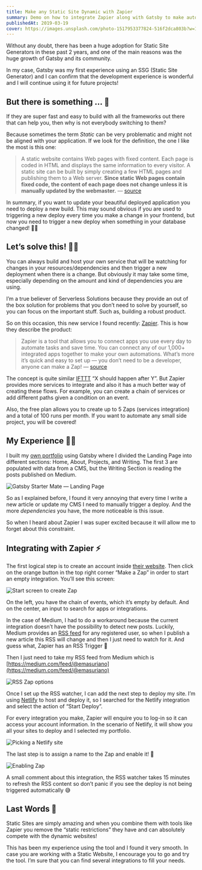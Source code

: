 ```yaml
---
title: Make any Static Site Dynamic with Zapier
summary: Demo on how to integrate Zapier along with Gatsby to make automatic deploys based on events.
publishedAt: 2019-03-19
cover: https://images.unsplash.com/photo-1517953377824-516f2dca803b?w=1400&h=600&fit=crop
---
```


Without any doubt, there has been a huge adoption for Static Site Generators in these past 2 years, and one of the main reasons was the huge growth of Gatsby and its community.

In my case, Gatsby was my first experience using an SSG (Static Site Generator) and I can confirm that the development experience is wonderful and I will continue using it for future projects!

## But there is something … 🤔

If they are super fast and easy to build with all the frameworks out there that can help you, then why is not everybody switching to them?

Because sometimes the term _Static_ can be very problematic and might not be aligned with your application. If we look for the definition, the one I like the most is this one:

> A static website contains Web pages with fixed content. Each page is coded in HTML and displays the same information to every visitor. A static site can be built by simply creating a few HTML pages and publishing them to a Web server. **Since static Web pages contain fixed code, the content of each page does not change unless it is manually updated by the webmaster.** — [source](https://techterms.com/definition/staticwebsite)

In summary, if you want to update your beautiful deployed application you need to deploy a new build. This may sound obvious if you are used to triggering a new deploy every time you make a change in your frontend, but now you need to trigger a new deploy when something in your database changed! 🤦‍♂️

## Let’s solve this! 👷‍♂️

You can always build and host your own service that will be watching for changes in your resources/dependencies and then trigger a new deployment when there is a change. But obviously it may take some time, especially depending on the amount and kind of dependencies you are using.

I’m a true believer of Serverless Solutions because they provide an out of the box solution for problems that you don’t need to solve by yourself, so you can focus on the important stuff. Such as, building a robust product.

So on this occasion, this new service I found recently: [Zapier](http://zapier.com/). This is how they describe the product:

> Zapier is a tool that allows you to connect apps you use every day to automate tasks and save time. You can connect any of our 1,000+ integrated apps together to make your own automations. What’s more it’s quick and easy to set up — you don’t need to be a developer, anyone can make a Zap! — [source](https://zapier.com/help/what-is-zapier/)

The concept is quite similar [IFTTT](https://ifttt.com/) “X should happen after Y”. But Zapier provides more services to integrate and also it has a much better way of creating these flows. For example, you can create a chain of services or add different paths given a condition on an event.

Also, the free plan allows you to create up to 5 Zaps (services integration) and a total of 100 runs per month. If you want to automate any small side project, you will be covered!

## My Experience 🙋‍♂️

I built my [own portfolio](https://gatsby-starter-mate.netlify.app/) using Gatsby where I divided the Landing Page into different sections: Home, About, Projects, and Writing. The first 3 are populated with data from a CMS, but the Writing Section is reading the posts published on Medium.

![Gatsby Starter Mate — Landing Page](../../static/assets/blog/make-any-static-site-dynamic-with-zapier/Gatsby_Starter_Mate_—_Landing_Page.jpg)

So as I explained before, I found it very annoying that every time I write a new article or update my CMS I need to manually trigger a deploy. And the more _dependencies_ you have, the more noticeable is this issue.

So when I heard about Zapier I was super excited because it will allow me to forget about this constraint.

## Integrating with Zapier ⚡️

The first logical step is to create an account inside [their website](http://zapier.com/). Then click on the orange button in the top right corner “Make a Zap” in order to start an empty integration. You’ll see this screen:

![Start screen to create Zap](../../static/assets/blog/make-any-static-site-dynamic-with-zapier/Start_screen_to_create_Zap.png)

On the left, you have the chain of events, which it’s empty by default. And on the center, an input to search for apps or integrations.

In the case of Medium, I had to do a workaround because the current integration doesn’t have the possibility to detect new posts. Luckily, Medium provides an [RSS feed](https://help.medium.com/hc/en-us/articles/214874118-RSS-feeds) for any registered user, so when I publish a new article this RSS will change and then I just need to watch for it. And guess what, Zapier has an RSS Trigger 🎉

Then I just need to take my RSS feed from Medium which is [https://medium.com/feed/@emasuriano](https://medium.com/feed/@emasuriano)

![RSS Zap options](../../static/assets/blog/make-any-static-site-dynamic-with-zapier/RSS_Zap_options.jpg)

Once I set up the RSS watcher, I can add the next step to deploy my site. I’m using [Netlify](https://netlify.com) to host and deploy it, so I searched for the Netlify integration and select the action of “Start Deploy”.

For every integration you make, Zapier will enquire you to log-in so it can access your account information. In the scenario of Netlify, it will show you all your sites to deploy and I selected my portfolio.

![Picking a Netlify site](../../static/assets/blog/make-any-static-site-dynamic-with-zapier/Picking_a_Netlify_site.jpg)

The last step is to assign a name to the Zap and enable it! 🎉

![Enabling Zap](../../static/assets/blog/make-any-static-site-dynamic-with-zapier/Enabling_Zap.png)

A small comment about this integration, the RSS watcher takes 15 minutes to refresh the RSS content so don’t panic if you see the deploy is not being triggered automatically 😅

## Last Words 👋

Static Sites are simply amazing and when you combine them with tools like Zapier you remove the “static restrictions” they have and can absolutely compete with the dynamic websites!

This has been my experience using the tool and I found it very smooth. In case you are working with a Static Website, I encourage you to go and try the tool. I’m sure that you can find several integrations to fill your needs.

